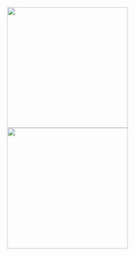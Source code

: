 <a href="https://github.com/anuraghazra/github-readme-stats">
  <img height=280 align="center" src="https://github-readme-stats-xyven1s-projects.vercel.app/api?username=xyven1&show_icons=true&hide_rank=true&theme=dark" />
</a>
<a href="https://github.com/anuraghazra/convoychat">
  <img height=280 align="center" src="https://github-readme-stats-xyven1s-projects.vercel.app/api/top-langs/?username=xyven1&theme=dark&langs_count=14&layout=compact&size_weight=.75&count_weight=.25&hide=jupyter%20notebook,tex" />
</a>
